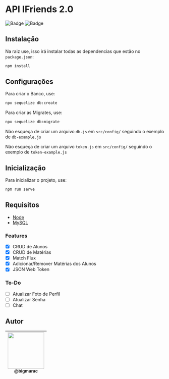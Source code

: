 # API IFriends 2.0
![Badge](https://img.shields.io/badge/MaracTech-IFriends-blueviolet)
![Badge](https://img.shields.io/badge/license-MIT-brightgreen)
<!-- ![Badge](https://img.shields.io/github/followers/bigMARAC?label=follow&style=social) -->

## Instalação

Na raiz use, isso irá instalar todas as dependencias que estão no `package.json`:
```bash
npm install
```

## Configurações
Para criar o Banco, use:
```bash
npx sequelize db:create
```
Para criar as Migrates, use:
```bash
npx sequelize db:migrate
```
Não esqueça de criar um arquivo `db.js` em `src/config/` seguindo o exemplo de `db-example.js`

Não esqueça de criar um arquivo `token.js` em `src/config/` seguindo o exemplo de `token-example.js`

## Inicialização
Para inicializar o projeto, use:
```bash
npm run serve
```

## Requisitos
- [Node](https://nodejs.org/en/download/)
- [MySQL](https://www.mysql.com/downloads/)

### Features

- [x] CRUD de Alunos
- [x] CRUD de Matérias
- [x] Match Flux
- [x] Adicionar/Remover Matérias dos Alunos
- [x] JSON Web Token

### To-Do
- [ ] Atualizar Foto de Perfil
- [ ] Atualizar Senha
- [ ] Chat

## Autor

| [<img src="https://avatars.githubusercontent.com/u/45175801?s=460&u=1d462ca5f421c1b58c4cd3b5765150da2e441038&v=4" width=115><br><sub>@bigmarac</sub>](https://github.com/bigMARAC) |
| :---: |